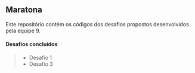 ## Maratona 
Este repositório contém os códigos dos desafios propostos desenvolvidos pela equipe 9.

#### Desafios concluídos
> - Desafio 1
> - Desafio 3
